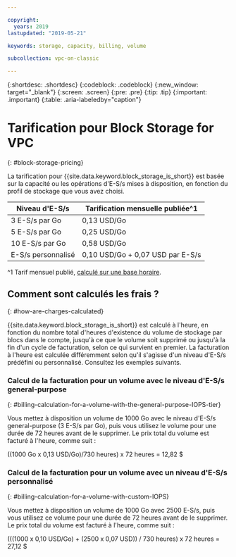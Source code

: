 ```yaml
---

copyright:
  years: 2019
lastupdated: "2019-05-21"

keywords: storage, capacity, billing, volume

subcollection: vpc-on-classic

---
```


{:shortdesc: .shortdesc}
{:codeblock: .codeblock}
{:new_window: target="_blank"}
{:screen: .screen}
{:pre: .pre}
{:tip: .tip}
{:important: .important}
{:table: .aria-labeledby="caption"}

# Tarification pour Block Storage for VPC
{: #block-storage-pricing}

La tarification pour {{site.data.keyword.block_storage_is_short}} est basée sur la capacité ou les opérations d'E-S/s mises à disposition, en fonction du profil de stockage que vous avez choisi.

| Niveau d'E-S/s  | Tarification mensuelle publiée^1 |
|------------|--------------|
|  3 E-S/s par Go |  0,13 USD/Go |
|  5 E-S/s par Go |  0,25 USD/Go |
| 10 E-S/s par Go |  0,58 USD/Go |
| E-S/s personnalisé| 0,10 USD/Go + 0,07 USD par E-S/s |

^1 Tarif mensuel publié, [calculé sur une base horaire](#how-are-charges-calculated).

## Comment sont calculés les frais ?
{: #how-are-charges-calculated}

{{site.data.keyword.block_storage_is_short}} est calculé à l'heure, en fonction du nombre total d'heures d'existence du volume de stockage par blocs dans le compte, jusqu'à ce que le volume soit supprimé ou jusqu'à la fin d'un cycle de facturation, selon ce qui survient en premier. La facturation à l'heure est calculée différemment selon qu'il s'agisse d'un niveau d'E-S/s prédéfini ou personnalisé. Consultez les exemples suivants.

### Calcul de la facturation pour un volume avec le niveau d'E-S/s general-purpose
{: #billing-calculation-for-a-volume-with-the-general-purpose-IOPS-tier}

Vous mettez à disposition un volume de 1000 Go avec le niveau d'E-S/s general-purpose (3 E-S/s par Go), puis vous utilisez le volume pour une durée de 72 heures avant de le supprimer. Le prix total du volume est facturé à l'heure, comme suit :

((1000 Go x 0,13 USD/Go)/730 heures) x 72 heures = 12,82 $

### Calcul de la facturation pour un volume avec un niveau d'E-S/s personnalisé
{: #billing-calculation-for-a-volume-with-custom-IOPS}

Vous mettez à disposition un volume de 1000 Go avec 2500 E-S/s, puis vous utilisez ce volume pour une durée de 72 heures avant de le supprimer. Le prix total du volume est facturé à l'heure, comme suit :

(((1000 x 0,10 USD/Go) + (2500 x 0,07 USD)) / 730 heures) x 72 heures = 27,12 $
